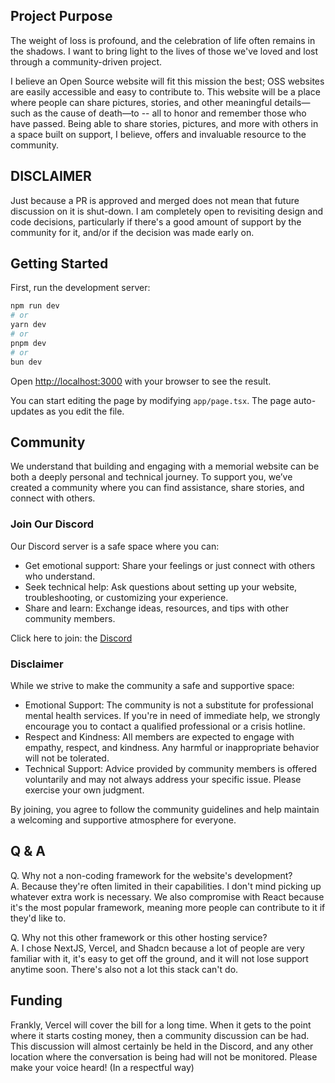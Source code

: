 ## Project Purpose

The weight of loss is profound, and the celebration of life often remains in the shadows. I want to bring light to the lives of those we've loved and lost through a community-driven project.

I believe an Open Source website will fit this mission the best; OSS websites are easily accessible and easy to contribute to. This website will be a place where people can share pictures, stories, and other meaningful details—such as the cause of death—to -- all to honor and remember those who have passed. Being able to share stories, pictures, and more with others in a space built on support, I believe, offers and invaluable resource to the community.

## DISCLAIMER

Just because a PR is approved and merged does not mean that future discussion on it is shut-down. I am completely open to revisiting design and code decisions, particularly if there's a good amount of support by the community for it, and/or if the decision was made early on. 

## Getting Started

First, run the development server:

```bash
npm run dev
# or
yarn dev
# or
pnpm dev
# or
bun dev
```

Open [http://localhost:3000](http://localhost:3000) with your browser to see the result.

You can start editing the page by modifying `app/page.tsx`. The page auto-updates as you edit the file.

## Community

We understand that building and engaging with a memorial website can be both a deeply personal and technical journey. To support you, we’ve created a community where you can find assistance, share stories, and connect with others.

### Join Our Discord

Our Discord server is a safe space where you can:

- Get emotional support: Share your feelings or just connect with others who understand.
- Seek technical help: Ask questions about setting up your website, troubleshooting, or customizing your experience.
- Share and learn: Exchange ideas, resources, and tips with other community members.

Click here to join: the [Discord](https://discord.gg/uNNBhpuSEd)

### Disclaimer

While we strive to make the community a safe and supportive space:

- Emotional Support: The community is not a substitute for professional mental health services. If you're in need of immediate help, we strongly encourage you to contact a qualified professional or a crisis hotline.
- Respect and Kindness: All members are expected to engage with empathy, respect, and kindness. Any harmful or inappropriate behavior will not be tolerated.
- Technical Support: Advice provided by community members is offered voluntarily and may not always address your specific issue. Please exercise your own judgment.

By joining, you agree to follow the community guidelines and help maintain a welcoming and supportive atmosphere for everyone.

## Q & A

Q. Why not a non-coding framework for the website's development?  
A. Because they're often limited in their capabilities. I don't mind picking up whatever extra work is necessary. We also compromise with React because it's the most popular framework, meaning more people can contribute to it if they'd like to.

Q. Why not this other framework or this other hosting service?  
A. I chose NextJS, Vercel, and Shadcn because a lot of people are very familiar with it, it's easy to get off the ground, and it will not lose support anytime soon. There's also not a lot this stack can't do. 

## Funding

Frankly, Vercel will cover the bill for a long time. When it gets to the point where it starts costing money, then a community discussion can be had. This discussion will almost certainly be held in the Discord, and any other location where the conversation is being had will not be monitored. Please make your voice heard! (In a respectful way)


